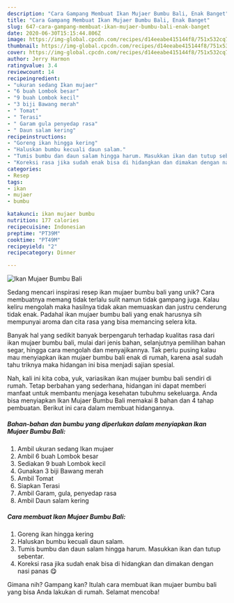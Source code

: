 ```yaml
---
description: "Cara Gampang Membuat Ikan Mujaer Bumbu Bali, Enak Banget"
title: "Cara Gampang Membuat Ikan Mujaer Bumbu Bali, Enak Banget"
slug: 647-cara-gampang-membuat-ikan-mujaer-bumbu-bali-enak-banget
date: 2020-06-30T15:15:44.806Z
image: https://img-global.cpcdn.com/recipes/d14eeabe415144f8/751x532cq70/ikan-mujaer-bumbu-bali-foto-resep-utama.jpg
thumbnail: https://img-global.cpcdn.com/recipes/d14eeabe415144f8/751x532cq70/ikan-mujaer-bumbu-bali-foto-resep-utama.jpg
cover: https://img-global.cpcdn.com/recipes/d14eeabe415144f8/751x532cq70/ikan-mujaer-bumbu-bali-foto-resep-utama.jpg
author: Jerry Harmon
ratingvalue: 3.4
reviewcount: 14
recipeingredient:
- "ukuran sedang Ikan mujaer"
- "6 buah Lombok besar"
- "9 buah Lombok kecil"
- "3 biji Bawang merah"
- " Tomat"
- " Terasi"
- " Garam gula penyedap rasa"
- " Daun salam kering"
recipeinstructions:
- "Goreng ikan hingga kering"
- "Haluskan bumbu kecuali daun salam."
- "Tumis bumbu dan daun salam hingga harum. Masukkan ikan dan tutup sebentar."
- "Koreksi rasa jika sudah enak bisa di hidangkan dan dimakan dengan nasi panas 😋"
categories:
- Resep
tags:
- ikan
- mujaer
- bumbu

katakunci: ikan mujaer bumbu 
nutrition: 177 calories
recipecuisine: Indonesian
preptime: "PT39M"
cooktime: "PT49M"
recipeyield: "2"
recipecategory: Dinner

---
```



![Ikan Mujaer Bumbu Bali](https://img-global.cpcdn.com/recipes/d14eeabe415144f8/751x532cq70/ikan-mujaer-bumbu-bali-foto-resep-utama.jpg)

Sedang mencari inspirasi resep ikan mujaer bumbu bali yang unik? Cara membuatnya memang tidak terlalu sulit namun tidak gampang juga. Kalau keliru mengolah maka hasilnya tidak akan memuaskan dan justru cenderung tidak enak. Padahal ikan mujaer bumbu bali yang enak harusnya sih mempunyai aroma dan cita rasa yang bisa memancing selera kita.

Banyak hal yang sedikit banyak berpengaruh terhadap kualitas rasa dari ikan mujaer bumbu bali, mulai dari jenis bahan, selanjutnya pemilihan bahan segar, hingga cara mengolah dan menyajikannya. Tak perlu pusing kalau mau menyiapkan ikan mujaer bumbu bali enak di rumah, karena asal sudah tahu triknya maka hidangan ini bisa menjadi sajian spesial.




Nah, kali ini kita coba, yuk, variasikan ikan mujaer bumbu bali sendiri di rumah. Tetap berbahan yang sederhana, hidangan ini dapat memberi manfaat untuk membantu menjaga kesehatan tubuhmu sekeluarga. Anda bisa menyiapkan Ikan Mujaer Bumbu Bali memakai 8 bahan dan 4 tahap pembuatan. Berikut ini cara dalam membuat hidangannya.

<!--inarticleads1-->

##### Bahan-bahan dan bumbu yang diperlukan dalam menyiapkan Ikan Mujaer Bumbu Bali:

1. Ambil ukuran sedang Ikan mujaer
1. Ambil 6 buah Lombok besar
1. Sediakan 9 buah Lombok kecil
1. Gunakan 3 biji Bawang merah
1. Ambil  Tomat
1. Siapkan  Terasi
1. Ambil  Garam, gula, penyedap rasa
1. Ambil  Daun salam kering




<!--inarticleads2-->

##### Cara membuat Ikan Mujaer Bumbu Bali:

1. Goreng ikan hingga kering
1. Haluskan bumbu kecuali daun salam.
1. Tumis bumbu dan daun salam hingga harum. Masukkan ikan dan tutup sebentar.
1. Koreksi rasa jika sudah enak bisa di hidangkan dan dimakan dengan nasi panas 😋




Gimana nih? Gampang kan? Itulah cara membuat ikan mujaer bumbu bali yang bisa Anda lakukan di rumah. Selamat mencoba!
